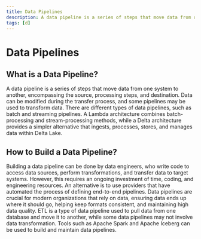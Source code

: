 ```yaml
---
title: Data Pipelines
description: A data pipeline is a series of steps that move data from one system to another, encompassing the source, processing steps, and destination. Data can be modified during the transfer process, and some pipelines may be used to transform data.
tags: [d]
---
```


# Data Pipelines

## What is a Data Pipeline?

A data pipeline is a series of steps that move data from one system to another, encompassing the source, processing steps, and destination. Data can be modified during the transfer process, and some pipelines may be used to transform data. There are different types of data pipelines, such as batch and streaming pipelines. A Lambda architecture combines batch-processing and stream-processing methods, while a Delta architecture provides a simpler alternative that ingests, processes, stores, and manages data within Delta Lake.

## How to Build a Data Pipeline?

Building a data pipeline can be done by data engineers, who write code to access data sources, perform transformations, and transfer data to target systems. However, this requires an ongoing investment of time, coding, and engineering resources. An alternative is to use providers that have automated the process of defining end-to-end pipelines. Data pipelines are crucial for modern organizations that rely on data, ensuring data ends up where it should go, helping keep formats consistent, and maintaining high data quality. ETL is a type of data pipeline used to pull data from one database and move it to another, while some data pipelines may not involve data transformation. Tools such as Apache Spark and Apache Iceberg can be used to build and maintain data pipelines.
